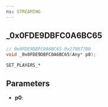 ```yaml
---
ns: STREAMING
---
```

## _0x0FDE9DBFC0A6BC65

```c
// 0x0FDE9DBFC0A6BC65 0x279077B0
void _0x0FDE9DBFC0A6BC65(Any* p0);
```

```
SET_PLAYERS_*  
```

## Parameters
* **p0**: 

